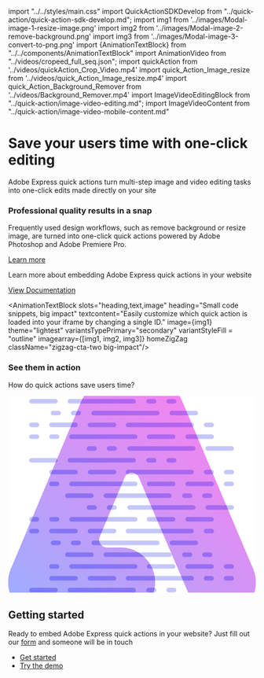 import "../../styles/main.css"
import QuickActionSDKDevelop from "../quick-action/quick-action-sdk-develop.md";
import img1 from '../images/Modal-image-1-resize-image.png'
import img2 from '../images/Modal-image-2-remove-background.png'
import img3 from '../images/Modal-image-3-convert-to-png.png'
import {AnimationTextBlock} from "../../components/AnimationTextBlock"
import AnimationVideo from "../videos/cropeed_full_seq.json";
import quickAction from '../videos/quickAction_Crop_Video.mp4'
import quick_Action_Image_resize from '../videos/quick_Action_Image_resize.mp4'
import quick_Action_Background_Remover from '../videos/Background_Remover.mp4'
import ImageVideoEditingBlock from "../quick-action/image-video-editing.md";
import ImageVideoContent from "../quick-action/image-video-mobile-content.md"

<Hero slots="heading, text" variant="fullwidth" videoSrcUrl={quickAction} className="quick-action-hero-block " isQuickAction/>

# Save your users time with one-click editing 

Adobe Express quick actions turn multi-step image and video editing tasks into one-click edits made directly on your site  

<AnnouncementBlock slots="heading, text, button" className="announcement-embed-editor quick-action snap"/>

### Professional quality results in a snap 

Frequently used design workflows, such as remove background or resize image, are turned into one-click quick actions powered by Adobe Photoshop and Adobe Premiere Pro.  

[Learn more](https://developer-stage.adobe.com/embed-sdk/docs/guides/quick_actions/)

<AnimationTextBlock slots="heading,text" heading="Resize image" theme="lightest" headerElementType="h2" textcontent="Resizing images is easy thanks to a wide array of standard and custom social media image size to choose form." variantsTypePrimary='secondary' videoSrcUrl={quick_Action_Image_resize} variantStyleFill = "outline" homeZigZag className="streamline_ability"/>

<AnimationTextBlock slots="heading,text" heading="Remove background"  theme="lightest" headerElementType="h2" textcontent="Powered by Adobe Photoshop, this quick action enables users to remove backgrounds and create dynamic images in one simple click."  variantsTypePrimary='secondary' variantStyleFill = "outline" videoSrcUrl={quick_Action_Background_Remover} isVideoReversed  homeZigZag className=" zigzag-cta-two streamline_ability "/>

<AnnouncementBlock slots="text, button" theme="lightest" className="announcement-embed-editor quick-action learn-more-action"/>

Learn more about embedding Adobe Express quick actions in your website

[View Documentation](https://developer.adobe.com/embed-sdk/docs/guides/quick_actions/)

<WrapperComponent slots="content" repeat="1" theme="lightest" className="image-video-editing"/>

<ImageVideoEditingBlock/>

<WrapperComponent slots="content" repeat="1" theme="lightest" className="mobile-view-content"/>

<ImageVideoContent/>

<AnimationTextBlock slots="heading,text,image" heading="Small code snippets, big impact" textcontent="Easily customize which quick action is loaded into your iframe by changing a single ID." image={img1} theme="lightest"  variantsTypePrimary="secondary" variantStyleFill = "outline" imagearray={[img1, img2, img3]}  homeZigZag className="zigzag-cta-two big-impact"/>

<TextBlock slots="heading,text" theme="light" headerElementType="h2" variantsTypePrimary='secondary' variantStyleFill = "outline" homeZigZag className="streamline_ability customer-experience"/>

### See them in action 

How do quick actions save users time? 

<WrapperComponent slots="content" repeat="1" theme="light" className="QuickActionSDKDevelop "/>

<QuickActionSDKDevelop/>

<SummaryBlock slots=" image , heading, text, buttons" className="getting-started quick-action-getting" />

![Getting Started](../images/Summary-Block-image.svg)

## Getting started

Ready to embed Adobe Express quick actions in your website? Just fill out our [form](https://survey.adobe.com/jfe/form/SV_9LggYGfzm9w4Yaq) and someone will be in touch

- [Get started](https://developer-stage.adobe.com/embed-sdk/docs/guides/quick_actions/)
- [Try the demo](https://developer-stage.adobe.com/embed-sdk/docs/guides/quick_actions/)
